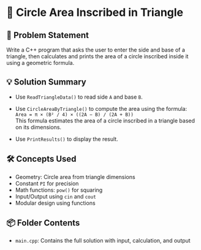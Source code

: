 # 🔺 Circle Area Inscribed in Triangle

## 🧩 Problem Statement
Write a C++ program that asks the user to enter the side and base of a triangle, then calculates and prints the area of a circle inscribed inside it using a geometric formula.

## 💡 Solution Summary
- Use `ReadTriangleData()` to read side `A` and base `B`.
- Use `CircleAreaByTriangle()` to compute the area using the formula:  
  `Area = π × (B² / 4) × ((2A − B) / (2A + B))`  
  This formula estimates the area of a circle inscribed in a triangle based on its dimensions.

- Use `PrintResults()` to display the result.

## 🛠️ Concepts Used
- Geometry: Circle area from triangle dimensions
- Constant `PI` for precision
- Math functions: `pow()` for squaring
- Input/Output using `cin` and `cout`
- Modular design using functions

## 📦 Folder Contents
- `main.cpp`: Contains the full solution with input, calculation, and output
